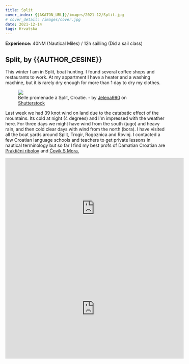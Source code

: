 ```yaml
---
title: Split
cover_index: {{AKATON_URL}}/images/2021-12/Split.jpg
# cover_detail: /images/cover.jpg
date: 2021-12-14
tags: Hrvatska
---
```


<div><strong>Experience:</strong> 40NM (Nautical Miles) / 12h sailling (Did a sail class)</div>
<h2>Split, by {{AUTHOR_CESINE}}</h2>

<p>This winter I am in Split, boat hunting. I found several coffee shops and restaurants to work. At my appartment I have a heater and a washing machine, but it is rarely dry enough for more than 1 day to dry my clothes. </p>


<figure class="max-width-image">
    <img src="{{AKATON_URL}}/images/2021-12/Split.jpg" />
    <figcaption class="wp-element-caption">Belle promenade à Split, Croatie. - by <a href="https://www.shutterstock.com/fr/g/Jelena990">Jelena990</a> on <a rel="noreferrer noopener" href="https://www.shutterstock.com/fr/image-photo/beautiful-promenade-split-croatia-2048270498" target="_blank">Shutterstock</a>
    </figcaption>
</figure>

<p>Last week we had 39 knot wind on land due to the catabatic effect of the mountains. Its cold at night (4 degrees) and I'm impressed with the weather here. For three days we might have wind from the south (jugo) and heavy rain, and then cold clear days with wind from the north (bora). I have visited all the boat yards around Split, Trogir, Rogoznica and Rovinj. I contacted a few Croatian language schools and teachers to get private lessons in nautical terminology but so far I find my best profs of Damatian Croatian are <a rel="noreferrer noopener" href="https://www.youtube.com/@prakticniribolov5459" target="_blank">Praktični ribolov</a> and <a rel="noreferrer noopener" href="https://www.youtube.com/@CovikSMora" target="_blank">Čovik S Mora.</a> </p>


<iframe src="https://www.youtube.com/embed/U4QxGLaGXNs?start=248" title="YouTube video player" allow="accelerometer; autoplay; clipboard-write; encrypted-media; gyroscope; picture-in-picture" allowfullscreen="" width="560" height="315" frameborder="0">
</iframe>

<iframe src="https://www.youtube.com/embed/vg0GRA-RuCI?start=248" title="YouTube video player" allow="accelerometer; autoplay; clipboard-write; encrypted-media; gyroscope; picture-in-picture" allowfullscreen="" width="560" height="315" frameborder="0">
</iframe>
